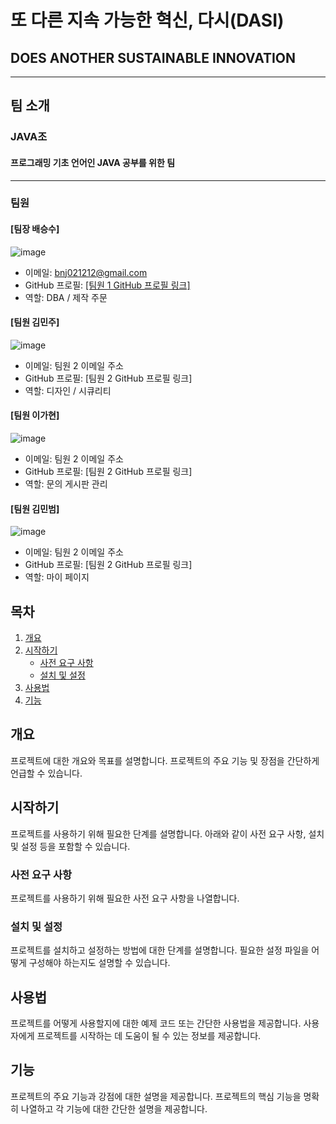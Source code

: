 # 또 다른 지속 가능한 혁신, 다시(DASI) 
## DOES ANOTHER SUSTAINABLE INNOVATION
- - -

## 팀 소개

### JAVA조
#### 프로그래밍 기초 언어인 JAVA 공부를 위한 팀

- - -

### 팀원

#### [팀장 배승수]
![image](https://github.com/JavaJo-SemiProject/DASi-Project/assets/132265893/5eea4b67-6152-457b-9920-07b66dde5168)
- 이메일: bnj021212@gmail.com
- GitHub 프로필: [[팀원 1 GitHub 프로필 링크]](https://github.com/costudying)
- 역할: DBA / 제작 주문

#### [팀원 김민주]
![image](https://github.com/JavaJo-SemiProject/DASi-Project/assets/132265893/33229f3c-c8fa-4673-b6af-2c338eddd3cc)
- 이메일: 팀원 2 이메일 주소
- GitHub 프로필: [팀원 2 GitHub 프로필 링크]
- 역할: 디자인 / 시큐리티

#### [팀원 이가현]
![image](https://github.com/JavaJo-SemiProject/DASi-Project/assets/132265893/700ff629-b655-43b9-966f-ad2fa5b9edd3)
- 이메일: 팀원 2 이메일 주소
- GitHub 프로필: [팀원 2 GitHub 프로필 링크]
- 역할: 문의 게시판 관리
  
#### [팀원 김민범]
![image](https://github.com/JavaJo-SemiProject/DASi-Project/assets/132265893/99724581-142e-4dda-a50d-1157fcb16622)
- 이메일: 팀원 2 이메일 주소
- GitHub 프로필: [팀원 2 GitHub 프로필 링크]
- 역할: 마이 페이지

## 목차

1. [개요](#개요)
2. [시작하기](#시작하기)
   - [사전 요구 사항](#사전-요구-사항)
   - [설치 및 설정](#설치-및-설정)
3. [사용법](#사용법)
4. [기능](#기능)

## 개요

프로젝트에 대한 개요와 목표를 설명합니다. 프로젝트의 주요 기능 및 장점을 간단하게 언급할 수 있습니다.

## 시작하기

프로젝트를 사용하기 위해 필요한 단계를 설명합니다. 아래와 같이 사전 요구 사항, 설치 및 설정 등을 포함할 수 있습니다.

### 사전 요구 사항

프로젝트를 사용하기 위해 필요한 사전 요구 사항을 나열합니다.

### 설치 및 설정

프로젝트를 설치하고 설정하는 방법에 대한 단계를 설명합니다. 필요한 설정 파일을 어떻게 구성해야 하는지도 설명할 수 있습니다.

## 사용법

프로젝트를 어떻게 사용할지에 대한 예제 코드 또는 간단한 사용법을 제공합니다. 사용자에게 프로젝트를 시작하는 데 도움이 될 수 있는 정보를 제공합니다.

## 기능

프로젝트의 주요 기능과 강점에 대한 설명을 제공합니다. 프로젝트의 핵심 기능을 명확히 나열하고 각 기능에 대한 간단한 설명을 제공합니다.

